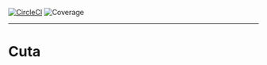 [![CircleCI](https://circleci.com/gh/ylathouris/bio.svg?style=shield)](https://circleci.com/gh/ylathouris/rolodex)  ![Coverage](coverage.svg)

---

# Cuta

